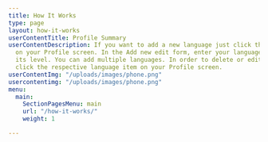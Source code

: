 ```yaml
---
title: How It Works
type: page
layout: how-it-works
userContentTitle: Profile Summary
userContentDescription: If you want to add a new language just click the Add icon
  on your Profile screen. In the Add new edit form, enter your language and specify
  its level. You can add multiple languages. In order to delete or edit your language
  click the respective language item on your Profile screen.
userContentImg: "/uploads/images/phone.png"
usercontentimg: "/uploads/images/phone.png"
menu:
  main:
    SectionPagesMenu: main
    url: "/how-it-works/"
    weight: 1

---
```

